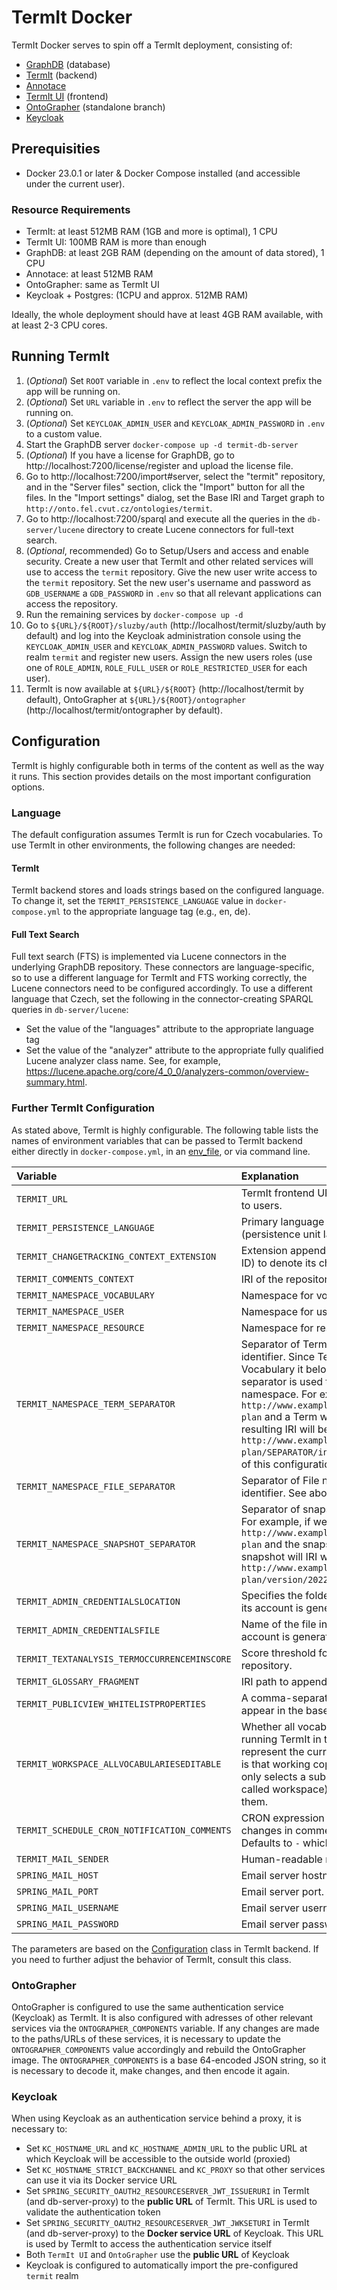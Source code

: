# TermIt Docker
TermIt Docker serves to spin off a TermIt deployment, consisting of:

- [GraphDB](https://www.ontotext.com/products/graphdb/) (database)
- [TermIt](https://github.com/kbss-cvut/termit) (backend)
- [Annotace](https://github.com/kbss-cvut/annotace)
- [TermIt UI](https://github.com/kbss-cvut/termit-ui) (frontend)
- [OntoGrapher](https://github.com/datagov-cz/ontoGrapher/tree/standalone) (standalone branch)
- [Keycloak](https://www.keycloak.org/)

## Prerequisities
- Docker 23.0.1 or later & Docker Compose installed (and accessible under the current user).

### Resource Requirements

- TermIt: at least 512MB RAM (1GB and more is optimal), 1 CPU
- TermIt UI: 100MB RAM is more than enough
- GraphDB: at least 2GB RAM (depending on the amount of data stored), 1 CPU
- Annotace: at least 512MB RAM
- OntoGrapher: same as TermIt UI
- Keycloak + Postgres: (1CPU and approx. 512MB RAM)

Ideally, the whole deployment should have at least 4GB RAM available, with at least 2-3 CPU cores.


## Running TermIt
1. (_Optional_) Set `ROOT` variable in `.env` to reflect the local context prefix the app will be running on.
2. (_Optional_) Set `URL` variable in `.env` to reflect the server the app will be running on.
3. (_Optional_) Set `KEYCLOAK_ADMIN_USER` and `KEYCLOAK_ADMIN_PASSWORD` in `.env` to a custom value.
3. Start the GraphDB server
   `docker-compose up -d termit-db-server`
4. (_Optional_) If you have a license for GraphDB, go to http://localhost:7200/license/register and upload the license file.
5. Go to http://localhost:7200/import#server, select the "termit" repository, and in the "Server files" section, click the "Import" button for all the files. In the "Import settings" dialog, set the Base IRI and Target graph to `http://onto.fel.cvut.cz/ontologies/termit`.
6. Go to http://localhost:7200/sparql and execute all the queries in the `db-server/lucene` directory to create Lucene connectors for full-text search.
7. (_Optional_, recommended) Go to Setup/Users and access and enable security. Create a new user that TermIt and other related services will use to access the `termit` repository. Give the new user write access to the `termit` repository. Set the new user's username and password as `GDB_USERNAME` a `GDB_PASSWORD` in `.env` so that all relevant applications can access the repository.
8. Run the remaining services by
    `docker-compose up -d`
9. Go to `${URL}/${ROOT}/sluzby/auth` (http://localhost/termit/sluzby/auth by default) and log into the Keycloak administration console using the `KEYCLOAK_ADMIN_USER` and `KEYCLOAK_ADMIN_PASSWORD` values. Switch to realm `termit` and register new users. Assign the new users roles (use one of `ROLE_ADMIN`, `ROLE_FULL_USER` or `ROLE_RESTRICTED_USER` for each user).
10. TermIt is now available at `${URL}/${ROOT}` (http://localhost/termit by default), OntoGrapher at `${URL}/${ROOT}/ontographer` (http://localhost/termit/ontographer by default).

## Configuration

TermIt is highly configurable both in terms of the content as well as the way it runs. This section provides details on the most important configuration options.

### Language

The default configuration assumes TermIt is run for Czech vocabularies. To use TermIt in other environments, the following changes are needed:

#### TermIt

TermIt backend stores and loads strings based on the configured language. To change it, set the `TERMIT_PERSISTENCE_LANGUAGE` value in `docker-compose.yml` to the appropriate language tag (e.g., en, de).

#### Full Text Search

Full text search (FTS) is implemented via Lucene connectors in the underlying GraphDB repository. These connectors are language-specific, so to use a different language for TermIt and FTS working correctly, the Lucene connectors need to be configured accordingly. To use a different language that Czech, set the following in the connector-creating SPARQL queries in `db-server/lucene`:

- Set the value of the "languages" attribute to the appropriate language tag
- Set the value of the "analyzer" attribute to the appropriate fully qualified Lucene analyzer class name. See, for example, https://lucene.apache.org/core/4_0_0/analyzers-common/overview-summary.html.

### Further TermIt Configuration

As stated above, TermIt is highly configurable. The following table lists the names of environment variables that can be passed to TermIt backend either directly in `docker-compose.yml`, in an [env_file](https://docs.docker.com/compose/compose-file/compose-file-v3/#env_file), or via command line.

| Variable | Explanation |
| :------- | :---------- |
| `TERMIT_URL` | TermIt frontend URL. Used, for example, for links in emails sent to users. |
| `TERMIT_PERSISTENCE_LANGUAGE` | Primary language used to store strings in the repository (persistence unit language). |
| `TERMIT_CHANGETRACKING_CONTEXT_EXTENSION` | Extension appended to asset identifier (presumably a vocabulary ID) to denote its change tracking context identifier. |
| `TERMIT_COMMENTS_CONTEXT` | IRI of the repository context used to store comments. |
| `TERMIT_NAMESPACE_VOCABULARY` | Namespace for vocabulary identifiers. |
| `TERMIT_NAMESPACE_USER` | Namespace for user identifiers. |
| `TERMIT_NAMESPACE_RESOURCE` | Namespace for resource identifiers |
| `TERMIT_NAMESPACE_TERM_SEPARATOR` | Separator of Term namespace from the parent Vocabulary identifier. Since Term identifier is given by the identifier of the Vocabulary it belongs to and its own normalized label, this separator is used to (optionally) configure the Term identifier namespace. For example, if we have a Vocabulary with IRI `http://www.example.org/ontologies/vocabularies/metropolitan-plan` and a Term with normalized label `inhabited-area`, the resulting IRI will be `http://www.example.org/ontologies/vocabularies/metropolitan-plan/SEPARATOR/inhabited-area`, where 'SEPARATOR' is the value of this configuration parameter. |
| `TERMIT_NAMESPACE_FILE_SEPARATOR` | Separator of File namespace from the parent Document identifier. See above for explanation. |
| `TERMIT_NAMESPACE_SNAPSHOT_SEPARATOR` | Separator of snapshot timestamp and original asset identifier. For example, if we have a Vocabulary with IRI `http://www.example.org/ontologies/vocabularies/metropolitan-plan` and the snapshot separator is configured to `version`, a snapshot will IRI will look something like `http://www.example.org/ontologies/vocabularies/metropolitan-plan/version/20220530T202317Z`. |
| `TERMIT_ADMIN_CREDENTIALSLOCATION` | Specifies the folder in which admin credentials are saved when its account is generated. |
| `TERMIT_ADMIN_CREDENTIALSFILE` | Name of the file in which admin credentials are saved when its account is generated. |
| `TERMIT_TEXTANALYSIS_TERMOCCURRENCEMINSCORE` | Score threshold for a term occurrence for it to be saved into the repository. |
| `TERMIT_GLOSSARY_FRAGMENT` | IRI path to append to vocabulary IRI to get glossary identifier. |
| `TERMIT_PUBLICVIEW_WHITELISTPROPERTIES` |  A comma-separated set of unmapped properties allowed to appear in the base SKOS export. |
| `TERMIT_WORKSPACE_ALLVOCABULARIESEDITABLE` | Whether all vocabularies in the repository are editable. Allows running TermIt in two modes - one is that all vocabularies represent the current version and can be edited. The other mode is that working copies of vocabularies are created and the user only selects a subset of these working copies to edit (the so-called workspace), while all other vocabularies are read-only for them. |
| `TERMIT_SCHEDULE_CRON_NOTIFICATION_COMMENTS` |  CRON expression configuring when to send notifications of changes in comments to admins and vocabulary authors. Defaults to `-` which disables this functionality. |
| `TERMIT_MAIL_SENDER` | Human-readable name to use as email sender. |
| `SPRING_MAIL_HOST` | Email server hostname. |
| `SPRING_MAIL_PORT` | Email server port. |
| `SPRING_MAIL_USERNAME` | Email server username. |
| `SPRING_MAIL_PASSWORD` | Email server password. |

The parameters are based on the [Configuration](https://github.com/kbss-cvut/termit/blob/master/src/main/java/cz/cvut/kbss/termit/util/Configuration.java) class in TermIt backend. If you need to further adjust the behavior of TermIt, consult this class.

### OntoGrapher

OntoGrapher is configured to use the same authentication service (Keycloak) as TermIt. It is also configured with adresses of other relevant services via the `ONTOGRAPHER_COMPONENTS` variable. If any changes are made to the paths/URLs of these services, it is necessary to update the `ONTOGRAPHER_COMPONENTS` value accordingly and rebuild the OntoGrapher image. The `ONTOGRAPHER_COMPONENTS` is a base 64-encoded JSON string, so it is necessary to decode it, make changes, and then encode it again.

### Keycloak

When using Keycloak as an authentication service behind a proxy, it is necessary to:
- Set `KC_HOSTNAME_URL` and `KC_HOSTNAME_ADMIN_URL` to the public URL at which Keycloak will be accessible to the outside world (proxied)
- Set `KC_HOSTNAME_STRICT_BACKCHANNEL` and `KC_PROXY` so that other services can use it via its Docker service URL
- Set `SPRING_SECURITY_OAUTH2_RESOURCESERVER_JWT_ISSUERURI` in TermIt (and db-server-proxy) to the **public URL** of TermIt. This URL is used to validate the authentication token
- Set `SPRING_SECURITY_OAUTH2_RESOURCESERVER_JWT_JWKSETURI` in TermIt (and db-server-proxy) to the **Docker service URL** of Keycloak. This URL is used by TermIt to access the authentication service itself
- Both `TermIt UI` and `OntoGrapher` use the **public URL** of Keycloak
- Keycloak is configured to automatically import the pre-configured `termit` realm